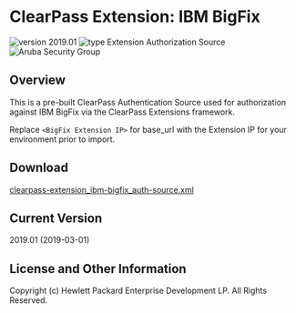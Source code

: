 
# ClearPass Extension: IBM BigFix

![version 2019.01](https://img.shields.io/badge/Version-2019.01-brightgreen.svg "version 2019.01") ![type Extension Authorization Source](https://img.shields.io/badge/Type-Extension%20Auth%20Source-blue.svg "type Extension Auth Source") ![Aruba Security Group](https://img.shields.io/badge/Source-Aruba_Security-orange.svg "Aruba Security Group")


## Overview
This is a pre-built ClearPass Authentication Source used for authorization against IBM BigFix via the ClearPass Extensions framework.

Replace ```<BigFix Extension IP>``` for base_url with the Extension IP for your environment prior to import.

## Download
[clearpass-extension_ibm-bigfix_auth-source.xml](https://github.com/aruba/clearpass-exchange-snippets/raw/master/extensions/ibm-bigfix/clearpass-extension_ibm-bigfix_auth-source.xml)


## Current Version
2019.01 (2019-03-01)


## License and Other Information
Copyright (c) Hewlett Packard Enterprise Development LP. All Rights Reserved.




